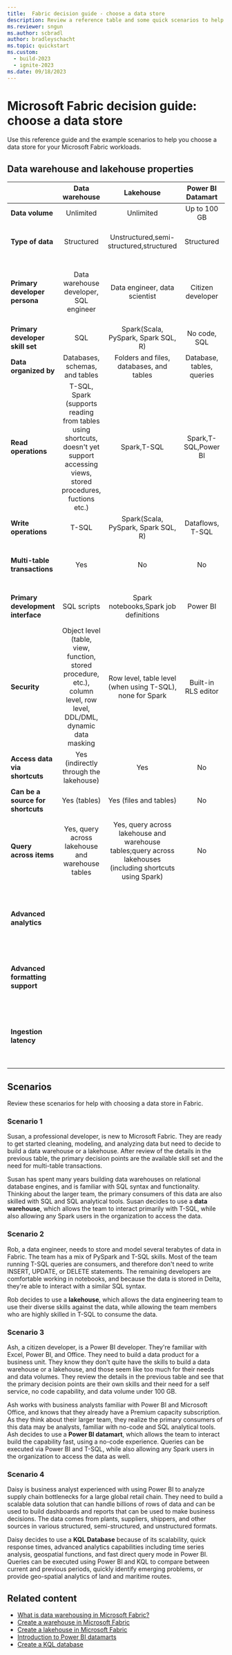 ```yaml
---
title:  Fabric decision guide - choose a data store
description: Review a reference table and some quick scenarios to help in choosing whether to use a data warehouse, lakehouse, Power BI Datamart, or KQL Database for your data in Fabric.
ms.reviewer: sngun
ms.author: scbradl
author: bradleyschacht
ms.topic: quickstart
ms.custom:
  - build-2023
  - ignite-2023
ms.date: 09/18/2023
---
```


# Microsoft Fabric decision guide: choose a data store

Use this reference guide and the example scenarios to help you choose a data store for your Microsoft Fabric workloads.

## Data warehouse and lakehouse properties

| | **Data warehouse** | **Lakehouse** | **Power BI Datamart**  | **KQL Database** |
|---|:---:|:---:|:---:|:---:|
| **Data volume** | Unlimited | Unlimited | Up to 100 GB | Unlimited |
| **Type of data** | Structured | Unstructured,semi-structured,structured | Structured | Unstructured, semi-structured, structured |
| **Primary developer persona** | Data warehouse developer, SQL engineer | Data engineer, data scientist | Citizen developer | Citizen Data scientist, Data engineer, Data scientist, SQL engineer |
| **Primary developer skill set** | SQL | Spark(Scala, PySpark, Spark SQL, R) | No code, SQL | No code, KQL, SQL |
| **Data organized by** | Databases, schemas, and tables | Folders and files, databases, and tables | Database, tables, queries | Databases, schemas, and tables |
| **Read operations** | T-SQL, Spark (supports reading from tables using shortcuts, doesn't yet support accessing views, stored procedures, fuctions etc.) | Spark,T-SQL | Spark,T-SQL,Power BI | KQL, T-SQL, Spark, Power BI |
| **Write operations** | T-SQL | Spark(Scala, PySpark, Spark SQL, R) | Dataflows, T-SQL | KQL, Spark, connector ecosystem |
| **Multi-table transactions** | Yes | No | No | Yes, for multi-table ingestion. See [update policy](/azure/data-explorer/kusto/management/updatepolicy?context=%2Ffabric%2Fcontext%2Fcontext-rta&pivots=fabric#the-update-policy-object).|
| **Primary development interface** | SQL scripts | Spark notebooks,Spark job definitions | Power BI | KQL Queryset, KQL Database |
| **Security** | Object level (table, view, function, stored procedure, etc.), column level, row level, DDL/DML, dynamic data masking | Row level, table level (when using T-SQL), none for Spark | Built-in RLS editor | Row-level Security |
| **Access data via shortcuts** | Yes (indirectly through the lakehouse) | Yes | No | Yes |
| **Can be a source for shortcuts** | Yes (tables) | Yes (files and tables) | No | Yes |
| **Query across items** | Yes, query across lakehouse and warehouse tables | Yes, query across lakehouse and warehouse tables;query across lakehouses (including shortcuts using Spark) | No | Yes, query across KQL Databases, lakehouses, and warehouses with shortcuts |
| **Advanced analytics** |  |  |  |Time Series native elements, Full geospatial storing and query capabilities |
| **Advanced formatting support** |  |  |  | Full indexing for free text and semi-structured data like JSON |
| **Ingestion latency**|  |  |  | Queued ingestion, Streaming ingestion has a couple of seconds latency |

## Scenarios

Review these scenarios for help with choosing a data store in Fabric.

### Scenario 1

Susan, a professional developer, is new to Microsoft Fabric. They are ready to get started cleaning, modeling, and analyzing data but need to decide to build a data warehouse or a lakehouse. After review of the details in the previous table, the primary decision points are the available skill set and the need for multi-table transactions.

Susan has spent many years building data warehouses on relational database engines, and is familiar with SQL syntax and functionality. Thinking about the larger team, the primary consumers of this data are also skilled with SQL and SQL analytical tools. Susan decides to use a **data warehouse**, which allows the team to interact primarily with T-SQL, while also allowing any Spark users in the organization to access the data.

### Scenario 2

Rob, a data engineer, needs to store and model several terabytes of data in Fabric. The team has a mix of PySpark and T-SQL skills. Most of the team running T-SQL queries are consumers, and therefore don't need to write INSERT, UPDATE, or DELETE statements. The remaining developers are comfortable working in notebooks, and because the data is stored in Delta, they're able to interact with a similar SQL syntax.

Rob decides to use a **lakehouse**, which allows the data engineering team to use their diverse skills against the data, while allowing the team members who are highly skilled in T-SQL to consume the data.

### Scenario 3

Ash, a citizen developer, is a Power BI developer. They're familiar with Excel, Power BI, and Office. They need to build a data product for a business unit. They know they don't quite have the skills to build a data warehouse or a lakehouse, and those seem like too much for their needs and data volumes. They review the details in the previous table and see that the primary decision points are their own skills and their need for a self service, no code capability, and data volume under 100 GB.

Ash works with business analysts familiar with Power BI and Microsoft Office, and knows that they already have a Premium capacity subscription. As they think about their larger team, they realize the primary consumers of this data may be analysts, familiar with no-code and SQL analytical tools. Ash decides to use a **Power BI datamart**, which allows the team to interact build the capability fast, using a no-code experience. Queries can be executed via Power BI and T-SQL, while also allowing any Spark users in the organization to access the data as well.

### Scenario 4

Daisy is business analyst experienced with using Power BI to analyze supply chain bottlenecks for a large global retail chain. They need to build a scalable data solution that can handle billions of rows of data and can be used to build dashboards and reports that can be used to make business decisions. The data comes from plants, suppliers, shippers, and other sources in various structured, semi-structured, and unstructured formats.

Daisy decides to use a **KQL Database** because of its scalability, quick response times, advanced analytics capabilities including time series analysis, geospatial functions, and fast direct query mode in Power BI. Queries can be executed using Power BI and KQL to compare between current and previous periods, quickly identify emerging problems, or provide geo-spatial analytics of land and maritime routes.

## Related content

- [What is data warehousing in Microsoft Fabric?](../data-warehouse/data-warehousing.md)
- [Create a warehouse in Microsoft Fabric](../data-warehouse/create-warehouse.md)
- [Create a lakehouse in Microsoft Fabric](../data-engineering/create-lakehouse.md)
- [Introduction to Power BI datamarts](/power-bi/transform-model/datamarts/datamarts-overview)
- [Create a KQL database](../real-time-analytics/create-database.md)
